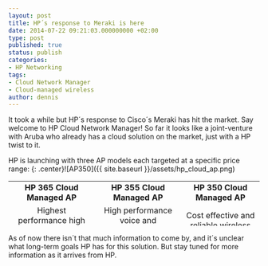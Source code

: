 ```yaml
---
layout: post
title: HP´s response to Meraki is here
date: 2014-07-22 09:21:03.000000000 +02:00
type: post
published: true
status: publish
categories:
- HP Networking
tags:
- Cloud Network Manager
- Cloud-managed wireless
author: dennis
---
```

It took a while but HP´s response to Cisco´s Meraki has hit the market. Say welcome to HP Cloud Network Manager!
So far it looks like a joint-venture with Aruba who already has a cloud solution on the market, just with a HP twist to it.
<!--more-->
HP is launching with three AP models each targeted at a specific price range:
{: .center}![AP350]({{ site.baseurl }}/assets/hp_cloud_ap.png)
<table style="height: 90px;" width="734" align="center">
<tbody>
<tr>
<td style="text-align: center;" width="276"><b>HP 365 Cloud Managed AP</b></td>
<td style="text-align: center;" width="276"><b>HP 355 Cloud Managed AP</b></td>
<td style="text-align: center;" width="276"><b>HP 350 Cloud Managed</b><b> AP</b></td>
</tr>
<tr>
<td style="text-align: center;" width="276">Highest performance high client densities</td>
<td style="text-align: center;" width="276">High performance voice and multimedia</td>
<td style="text-align: center;" width="276">Cost effective and reliable wireless</td>
</tr>
<tr>
<td style="text-align: center;" width="276">802.11ac. 3X3 MIMO 1.3 Gbps</td>
<td style="text-align: center;" width="276">Dual band 802.11n. 3X3 MIMO 450 Mbps</td>
<td style="text-align: center;" width="276">Dual band 802.11n. 2X2 MIMO 300 Mbps</td>
</tr>
</tbody>
</table>
As of now there isn´t that much information to come by, and it´s unclear what long-term goals HP has for this solution. But stay tuned for more information as it arrives from HP.
